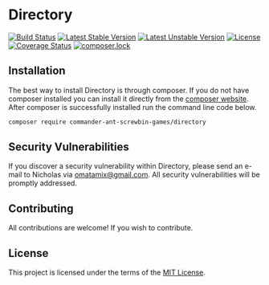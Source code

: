 # Directory

[![Build Status](https://travis-ci.org/Commander-Ant-Screwbin-Games/directory.svg?branch=master)](https://travis-ci.org/Commander-Ant-Screwbin-Games/directory)
[![Latest Stable Version](https://poser.pugx.org/commander-ant-screwbin-games/directory/v/stable)](https://packagist.org/packages/commander-ant-screwbin-games/directory)
[![Latest Unstable Version](https://poser.pugx.org/commander-ant-screwbin-games/directory/v/unstable)](https://packagist.org/packages/commander-ant-screwbin-games/directory)
[![License](https://poser.pugx.org/commander-ant-screwbin-games/directory/license)](https://packagist.org/packages/commander-ant-screwbin-games/directory)
[![Coverage Status](https://coveralls.io/repos/github/Commander-Ant-Screwbin-Games/directory/badge.svg?branch=master)](https://coveralls.io/github/Commander-Ant-Screwbin-Games/directory?branch=master)
[![composer.lock](https://poser.pugx.org/commander-ant-screwbin-games/directory/composerlock)](https://packagist.org/packages/commander-ant-screwbin-games/directory)

## Installation

The best way to install Directory is through composer. If you do not have composer installed you can install it directly from the [composer website](https://getcomposer.org/). After composer is successfully installed run the command line code below.

```sh
composer require commander-ant-screwbin-games/directory
```

## Security Vulnerabilities

If you discover a security vulnerability within Directory, please send an e-mail to Nicholas via [omatamix@gmail.com](mailto:omatamix@gmail.com). All security vulnerabilities will be promptly addressed.

## Contributing

All contributions are welcome! If you wish to contribute.

## License

This project is licensed under the terms of the [MIT License](https://opensource.org/licenses/MIT).
